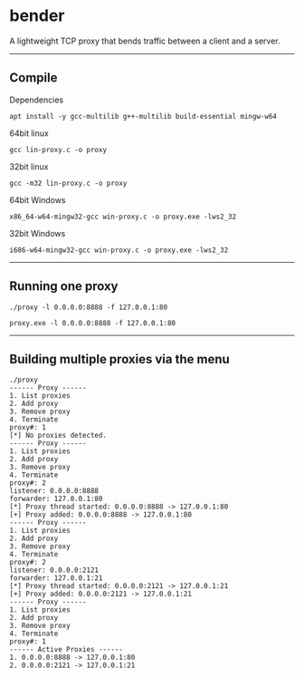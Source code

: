 # bender
A lightweight TCP proxy that bends traffic between a client and a server.

---
## Compile

Dependencies
```
apt install -y gcc-multilib g++-multilib build-essential mingw-w64
```

64bit linux
```
gcc lin-proxy.c -o proxy
```

32bit linux
```
gcc -m32 lin-proxy.c -o proxy
```

64bit Windows
```
x86_64-w64-mingw32-gcc win-proxy.c -o proxy.exe -lws2_32
```

32bit Windows
```
i686-w64-mingw32-gcc win-proxy.c -o proxy.exe -lws2_32
```

---
## Running one proxy
```
./proxy -l 0.0.0.0:8888 -f 127.0.0.1:80

proxy.exe -l 0.0.0.0:8888 -f 127.0.0.1:80
```

---
## Building multiple proxies via the menu
```
./proxy     
------ Proxy ------
1. List proxies
2. Add proxy
3. Remove proxy
4. Terminate
proxy#: 1
[*] No proxies detected.
------ Proxy ------
1. List proxies
2. Add proxy
3. Remove proxy
4. Terminate
proxy#: 2
listener: 0.0.0.0:8888
forwarder: 127.0.0.1:80
[*] Proxy thread started: 0.0.0.0:8888 -> 127.0.0.1:80
[+] Proxy added: 0.0.0.0:8888 -> 127.0.0.1:80
------ Proxy ------
1. List proxies
2. Add proxy
3. Remove proxy
4. Terminate
proxy#: 2
listener: 0.0.0.0:2121
forwarder: 127.0.0.1:21
[*] Proxy thread started: 0.0.0.0:2121 -> 127.0.0.1:21
[+] Proxy added: 0.0.0.0:2121 -> 127.0.0.1:21
------ Proxy ------
1. List proxies
2. Add proxy
3. Remove proxy
4. Terminate
proxy#: 1	
------ Active Proxies ------
1. 0.0.0.0:8888 -> 127.0.0.1:80
2. 0.0.0.0:2121 -> 127.0.0.1:21
```
